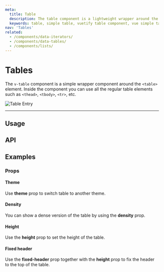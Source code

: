 ```yaml
---
meta:
  title: Table
  description: The table component is a lightweight wrapper around the table element that provides a Material Design feel without all the baggage.
  keywords: table, simple table, vuetify table component, vue simple table component, table component
nav: 'Tables'
related:
  - /components/data-iterators/
  - /components/data-tables/
  - /components/lists/
---
```


# Tables

The `v-table` component is a simple wrapper component around the `<table>` element. Inside the component you can use all the regular table elements such as `<thead>`, `<tbody>`, `<tr>`, etc.

![Table Entry](https://cdn.vuetifyjs.com/docs/images/components-temp/v-table/v-table-entry.png)

---

## Usage

<example file="v-table/usage" />

<entry />

## API

<api-inline />

## Examples

### Props

#### Theme

Use **theme** prop to switch table to another theme.

<example file="v-table/prop-dark" />

#### Density

You can show a dense version of the table by using the **density** prop.

<example file="v-table/prop-dense" />

#### Height

Use the **height** prop to set the height of the table.

<example file="v-table/prop-height" />

#### Fixed header

Use the **fixed-header** prop together with the **height** prop to fix the header to the top of the table.

<example file="v-table/prop-fixed-header" />

<backmatter />
